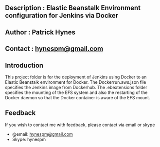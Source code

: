 ## Description : Elastic Beanstalk Environment configuration for Jenkins via Docker

## Author : Patrick Hynes

## Contact : hynespm@gmail.com

## Introduction

This project folder is for the deployment of Jenkins using Docker to an Elastic Beanstalk environment for Docker. The Dockerrun.aws.json file specifies the Jenkins image from Dockerhub. The .ebextensions folder specifies the mounting of the EFS system and also the restarting of the Docker daemon so that the Docker container is aware of the EFS mount.


## Feedback

If you wish to contact me with feedback, please contact via email or skype

* @email: hynespm@gmail.com
* Skype: hynespm